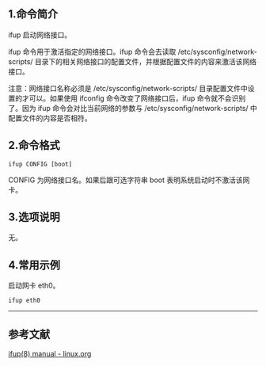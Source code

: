 ## 1.命令简介
ifup 启动网络接口。

ifup 命令用于激活指定的网络接口。ifup 命令会去读取 /etc/sysconfig/network-scripts/ 目录下的相关网络接口的配置文件，并根据配置文件的内容来激活该网络接口。

注意：网络接口名称必须是 /etc/sysconfig/network-scripts/ 目录配置文件中设置的才可以。如果使用 ifconfig 命令改变了网络接口后，ifup 命令就不会识别了。因为 ifup 命令会对比当前网络的参数与 /etc/sysconfig/network-scripts/ 中配置文件的内容是否相符。

## 2.命令格式
```shell
ifup CONFIG [boot]
```
CONFIG 为网络接口名。如果后跟可选字符串 boot 表明系统启动时不激活该网卡。
## 3.选项说明
无。

## 4.常用示例
启动网卡 eth0。
```shell
ifup eth0
```

---
## 参考文献
[ifup(8) manual - linux.org](https://www.linux.org/docs/man8/ifup.html)

<Vssue title="ifup" />